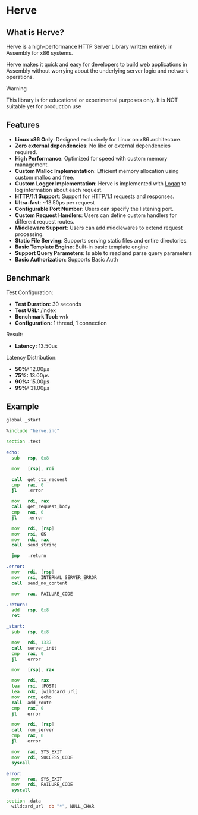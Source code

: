# Herve

## What is Herve?

Herve is a high-performance HTTP Server Library written entirely in Assembly for x86 systems. 

Herve makes it quick and easy for developers to build web applications in Assembly without worrying about the underlying server logic and network operations.

> [!WARNING]
> This library is for educational or experimental purposes only.
> It is NOT suitable yet for production use

## Features

- **Linux x86 Only**: Designed exclusively for Linux on x86 architecture.
- **Zero external dependencies**: No libc or external dependencies required.
- **High Performance**: Optimized for speed with custom memory management.
- **Custom Malloc Implementation**: Efficient memory allocation using custom malloc and free.
- **Custom Logger Implementation**: Herve is implemented with [Logan](https://github.com/bla-ce/logan) to log information about each request.
- **HTTP/1.1 Support**: Support for HTTP/1.1 requests and responses.
- **Ultra-fast**: ~13.50µs per request
- **Configurable Port Number**: Users can specify the listening port.
- **Custom Request Handlers**: Users can define custom handlers for different request routes.
- **Middleware Support**: Users can add middlewares to extend request processing.
- **Static File Serving**: Supports serving static files and entire directories.
- **Basic Template Engine**: Built-in basic template engine
- **Support Query Parameters**: Is able to read and parse query parameters
- **Basic Authorization**: Supports Basic Auth

## Benchmark

Test Configuration:
- **Test Duration:** 30 seconds
- **Test URL:** /index
- **Benchmark Tool:** wrk
- **Configuration:** 1 thread, 1 connection

Result:
- **Latency:** 13.50us

Latency Distribution:
- **50%:** 12.00µs
- **75%:** 13.00µs
- **90%:** 15.00µs
- **99%:** 31.00µs

## Example

```asm
global _start

%include "herve.inc"

section .text

echo:
  sub   rsp, 0x8

  mov   [rsp], rdi

  call  get_ctx_request
  cmp   rax, 0
  jl    .error

  mov   rdi, rax
  call  get_request_body
  cmp   rax, 0
  jl    .error

  mov   rdi, [rsp]
  mov   rsi, OK
  mov   rdx, rax
  call  send_string

  jmp   .return

.error:
  mov   rdi, [rsp] 
  mov   rsi, INTERNAL_SERVER_ERROR
  call  send_no_content

  mov   rax, FAILURE_CODE

.return:
  add   rsp, 0x8
  ret

_start:
  sub   rsp, 0x8

  mov   rdi, 1337
  call  server_init
  cmp   rax, 0
  jl    error

  mov   [rsp], rax 

  mov   rdi, rax
  lea   rsi, [POST]
  lea   rdx, [wildcard_url]
  mov   rcx, echo
  call  add_route
  cmp   rax, 0
  jl    error

  mov   rdi, [rsp]
  call  run_server
  cmp   rax, 0
  jl    error

  mov   rax, SYS_EXIT
  mov   rdi, SUCCESS_CODE
  syscall

error:
  mov   rax, SYS_EXIT
  mov   rdi, FAILURE_CODE
  syscall

section .data
  wildcard_url  db "*", NULL_CHAR
```

